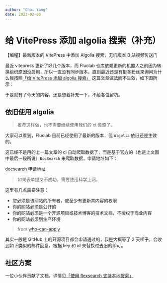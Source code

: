 ```yaml
---
author: "Choi Yang"
date: 2023-02-09
---
```


# 给 VitePress 添加 algolia 搜索（补充）

<VideoLink bvId="BV1DY411v7Lt">【编程】最新版本的 VitePress 中添加 Algolia 搜索，无坑版本 B 站视频传送门</VideoLink>

最近 vitepress 更新了好几个版本，而 Fluolab 仓库依赖更新的机器人之前因为转换组织原因没启用，所以一直没有同步版本。直到最近还是有挺多粉丝来询问为什么我按照[「给 VitePress 添加 algolia 搜索」](/program/vitepress-algolia/) 这篇文章做法而不生效，如下图所示：

<CloudinaryImg publicId='program/algolia-comment_e34jfq' alt='algolia-comment'/>

于是就有了今天的内容，还是想着补充一下，不给各位留坑。

## 依旧使用 algolia

> 推荐这样做，也不需要继续使用我们的 ci 资源了。

大家可以看到，Fluolab 目前已经使用了最新的版本，但 `Algolia` 依旧还是生效的。

这已经不是用的上一篇文章的 ci 自动爬取数据了，而是基于官方的（也是上文图中最后一段所说）`DocSearch` 来爬取数据，申请地址如下：

[docsearch 申请地址](https://docsearch.algolia.com/apply/)

> 如果表单提交不成功，需要使用科学上网。

这里有几点需要注意：

- 您必须是该网站的所有者，或至少有更新其内容的权限
- 你的网站必须是公开的
- 你的网站必须是一个开源项目或技术博客的技术文档，不授权于商业内容
- 你的网站必须到生产环境

> from [who-can-apply](https://docsearch.algolia.com/docs/who-can-apply)

其实一般是 GitHub 上的开源项目都会申请通过的，我是大概等了 2 天样子，会收到如下类似的邮件回复，根据 key 和 id 来替换过去旧的即可。

<CloudinaryImg publicId='program/algolia-email_rv2mu6' alt='algolia-email'/>

## 社区方案

一位小伙伴贡献了文档，详情见[「使用 flexsearch 支持本地搜索」](/program/vitepress-local-search/)
